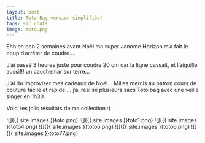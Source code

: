 ```yaml
---
layout: post
title: Toto Bag version simplifiée!
tags: sac chats
image: toto.png
---
```

Ehh eh ben 2 semaines avant Noël ma super Janome Horizon m’a fait le coup d’arrêter de coudre….

J’ai passé 3 heures juste pour coudre 20 cm car la ligne cassait, et l’aiguille aussi!!! un cauchemar sur terre…

J’ai du improviser mes cadeaux de Noël… Milles mercis au patron cours de couture facile et rapide…. j’ai réalisé plusieurs sacs Toto bag avec une veille singer en 1h30.

Voici les jolis résultats de ma collection :)

![]({{ site.images }}toto.png)
![]({{ site.images }}toto1.png)
![]({{ site.images }}toto4.png)
![]({{ site.images }}toto5.png)
![]({{ site.images }}toto6.png)
![]({{ site.images }}toto77.png)